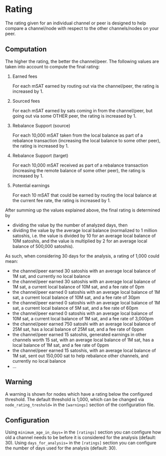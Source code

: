 # Rating

The rating given for an individual channel or peer is designed to help compare a channel/node with respect to the
other channels/nodes on your peer.

## Computation
The higher the rating, the better the channel/peer. The following values are taken into account to compute the final
rating:

1. Earned fees

   For each mSAT earned by routing out via the channel/peer, the rating is increased by 1. 
2. Sourced fees

   For each mSAT earned by sats coming in from the channel/peer, but going out via some OTHER peer, the rating is increased by 1.
3. Rebalance Support (source)

   For each 10,000 mSAT taken from the local balance as part of a rebalance transaction (increasing the local balance to some other peer), the rating is increased by 1.
4. Rebalance Support (target)

   For each 10,000 mSAT received as part of a rebalance transaction (increasing the remote balance of some other peer), the rating is increased by 1.
5. Potential earnings

   For each 10 mSAT that could be earned by routing the local balance at the current fee rate, the rating is increased by 1. 

After summing up the values explained above, the final rating is determined by
 - dividing the value by the number of analyzed days, then
 - dividing the value by the average local balance (normalized to 1 million satoshis, i.e. the value is
divided by 10 for an average local balance of 10M satoshis, and the value is multiplied by 2 for an average local balance of 500,000 satoshis).

As such, when considering 30 days for the analysis, a rating of 1,000 could mean:

- the channel/peer earned 30 satoshis with an average local balance of 1M sat, and currently no local balance
- the channel/peer earned 30 satoshis with an average local balance of 1M sat, a current local balance of 10M sat, and a fee rate of 0pm
- the channel/peer earned 0 satoshis with an average local balance of 1M sat, a current local balance of 10M sat, and a fee rate of 30pm
- the channel/peer earned 0 satoshis with an average local balance of 1M sat, a current local balance of 5M sat, and a fee rate of 60pm
- the channel/peer earned 0 satoshis with an average local balance of 10M sat, a current local balance of 1M sat, and a fee rate of 3,000pm
- the channel/peer earned 750 satoshi with an average local balance of 25M sat, has a local balance of 25M sat, and a fee rate of 0ppm
- the channel/peer earned 15 satoshis, generated earnings in other channels worth 15 sat, with an average local balance of 1M sat, has a local balance of 1M sat, and a fee rate of 0ppm
- the channel/peer earned 15 satoshis, with an average local balance of 1M sat, sent out 150,000 sat to help rebalance other channels, and currently no local balance
- ...

## Warning
A warning is shown for nodes which have a rating below the configured threshold.
The default threshold is 1,000, which can be changed via `node_rating_treshold=` in the `[warnings]` section of the
configuration file.

## Configuration

Using `minimum_age_in_days=` in the `[ratings]` section you can configure how old a channel needs to be before it is considered for the analysis (default: 30). 
Using `days_for_analysis=` in the `[ratings]` section you can configure the number of days used for the analysis (default: 30).
